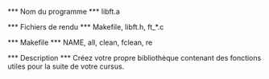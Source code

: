 *** Nom du programme *** 
libft.a

*** Fichiers de rendu ***
Makefile, libft.h, ft_*.c

*** Makefile ***
NAME, all, clean, fclean, re

*** Description ***
Créez votre propre bibliothèque contenant des
fonctions utiles pour la suite de votre cursus.